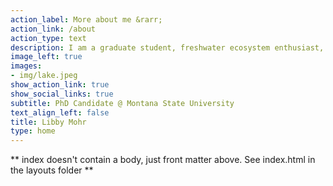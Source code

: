 ```yaml
---
action_label: More about me &rarr;
action_link: /about
action_type: text
description: I am a graduate student, freshwater ecosystem enthusiast, and aspiring data scientist. My goal is to positively impact our planet through novel modes of data analysis and effective science communication.
image_left: true
images:
- img/lake.jpeg
show_action_link: true
show_social_links: true
subtitle: PhD Candidate @ Montana State University
text_align_left: false
title: Libby Mohr
type: home
---
```


** index doesn't contain a body, just front matter above.
See index.html in the layouts folder **
